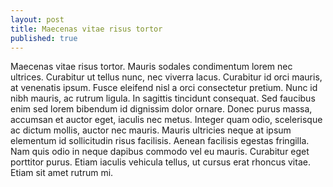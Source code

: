 ```yaml
---
layout: post
title: Maecenas vitae risus tortor
published: true
---
```


Maecenas vitae risus tortor. Mauris sodales condimentum lorem nec ultrices. Curabitur ut tellus nunc, nec viverra lacus. Curabitur id orci mauris, at venenatis ipsum. Fusce eleifend nisl a orci consectetur pretium. Nunc id nibh mauris, ac rutrum ligula. In sagittis tincidunt consequat. Sed faucibus enim sed lorem bibendum id dignissim dolor ornare. Donec purus massa, accumsan et auctor eget, iaculis nec metus. Integer quam odio, scelerisque ac dictum mollis, auctor nec mauris. Mauris ultricies neque at ipsum elementum id sollicitudin risus facilisis. Aenean facilisis egestas fringilla. Nam quis odio in neque dapibus commodo vel eu mauris. Curabitur eget porttitor purus. Etiam iaculis vehicula tellus, ut cursus erat rhoncus vitae. Etiam sit amet rutrum mi.
